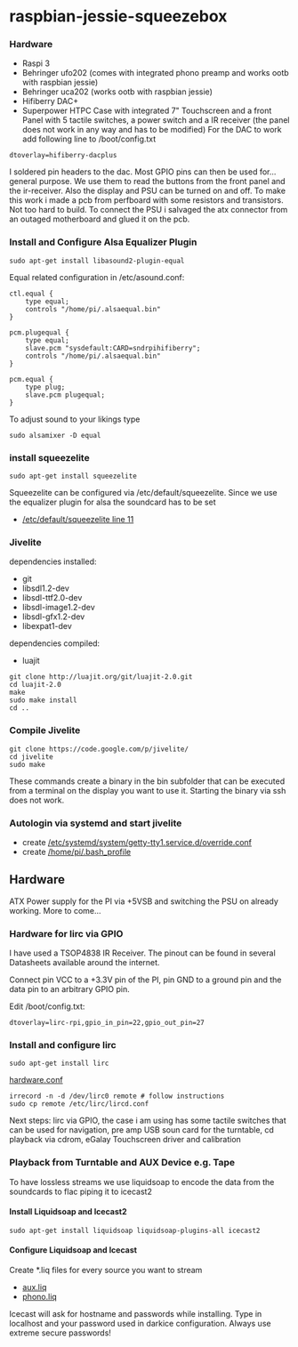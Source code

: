 # raspbian-jessie-squeezebox

### Hardware
* Raspi 3
* Behringer ufo202 (comes with integrated phono preamp and works ootb with raspbian jessie)
* Behringer uca202 (works ootb with raspbian jessie)
* Hifiberry DAC+
* Superpower HTPC Case with integrated 7" Touchscreen and a front Panel with 5 tactile switches, a power switch and a IR receiver (the panel does not work in any way and has to be modified)
For the DAC to work add following line to /boot/config.txt
```
dtoverlay=hifiberry-dacplus
```
I soldered pin headers to the dac. Most GPIO pins can then be used for... general purpose. We use them to read the buttons from the front panel and the ir-receiver. Also the display and PSU can be turned on and off. To make this work i made a pcb from perfboard with some resistors and transistors. Not too hard to build. To connect the PSU i salvaged the atx connector from an outaged motherboard and glued it on the pcb.

### Install and Configure Alsa Equalizer Plugin
```
sudo apt-get install libasound2-plugin-equal
```
Equal related configuration in /etc/asound.conf:
```
ctl.equal {
	type equal;
	controls "/home/pi/.alsaequal.bin"
}
 
pcm.plugequal {
	type equal;
	slave.pcm "sysdefault:CARD=sndrpihifiberry";
	controls "/home/pi/.alsaequal.bin"
}
 
pcm.equal {
	type plug;
	slave.pcm plugequal;
}
```

To adjust sound to your likings type
```
sudo alsamixer -D equal
```
### install squeezelite
```
sudo apt-get install squeezelite
```
Squeezelite can be configured via /etc/default/squeezelite. Since we use the equalizer plugin for alsa the soundcard has to be set
* [/etc/default/squeezelite line 11](https://github.com/hannemann/raspbian-jessie-squeezebox/blob/master/etc/default/squeezelite#L11)

### Jivelite
dependencies installed:
* git
* libsdl1.2-dev
* libsdl-ttf2.0-dev
* libsdl-image1.2-dev
* libsdl-gfx1.2-dev
* libexpat1-dev

dependencies compiled:
* luajit
```
git clone http://luajit.org/git/luajit-2.0.git
cd luajit-2.0
make
sudo make install
cd ..
```

### Compile Jivelite
```
git clone https://code.google.com/p/jivelite/
cd jivelite
sudo make
```
These commands create a binary in the bin subfolder that can be executed from a terminal on the display you want to use it. Starting the binary via ssh does not work.

### Autologin via systemd and start jivelite
* create [/etc/systemd/system/getty-tty1.service.d/override.conf](https://github.com/hannemann/raspbian-jessie-squeezebox/blob/master/etc/systemd/system/getty-tty1.service.d/override.conf)
* create [/home/pi/.bash_profile](https://github.com/hannemann/raspbian-jessie-squeezebox/blob/master/home/pi/.bash_profile)

## Hardware
ATX Power supply for the PI via +5VSB and switching the PSU on already working. More to come...

### Hardware for lirc via GPIO
I have used a TSOP4838 IR Receiver. The pinout can be found in several Datasheets available around the internet.

Connect pin VCC to a +3.3V pin of the PI, pin GND to a ground pin and the data pin to an arbitrary GPIO pin.

Edit /boot/config.txt:
```
dtoverlay=lirc-rpi,gpio_in_pin=22,gpio_out_pin=27
```

### Install and configure lirc
```
sudo apt-get install lirc
```
[hardware.conf](https://github.com/hannemann/raspbian-jessie-squeezebox/blob/master/etc/lirc/hardware.conf)
```
irrecord -n -d /dev/lirc0 remote # follow instructions
sudo cp remote /etc/lirc/lircd.conf
```

Next steps: lirc via GPIO, the case i am using has some tactile switches that can be used for navigation, pre amp USB soun card for the turntable, cd playback via cdrom, eGalay Touchscreen driver and calibration

### Playback from Turntable and AUX Device e.g. Tape
To have lossless streams we use liquidsoap to encode the data from the soundcards to flac piping it to icecast2

#### Install Liquidsoap and Icecast2
```
sudo apt-get install liquidsoap liquidsoap-plugins-all icecast2
```
#### Configure Liquidsoap and Icecast
Create *.liq files for every source you want to stream
* [aux.liq](https://github.com/hannemann/raspbian-jessie-squeezebox/blob/master/etc/liquidsoap/aux.liq)
* [phono.liq](https://github.com/hannemann/raspbian-jessie-squeezebox/blob/master/etc/liquidsoap/phono.liq)

Icecast will ask for hostname and passwords while installing. Type in localhost and your password used in darkice configuration. Always use extreme secure passwords!



